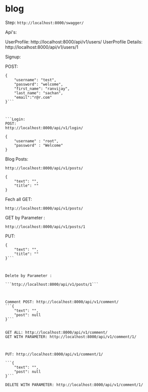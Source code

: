 # blog

Step: ```http://localhost:8000/swagger/```

Api's: 

UserProfile: http://localhost:8000/api/v1/users/
UserProfile Details: http://localhost:8000/api/v1/users/1


Signup:


POST:
```http://localhost:8000/api/v1/signup/
{
    "username": "test",
    "password": "welcome",
    "first_name": "ranvijay",
    "last_name": "sachan",
    "email":"r@r.com"
}```



```Login: 
POST:
http://localhost:8000/api/v1/login/

{
	"username" : "root",
	"password" : "Welcome"
}

```


Blog Posts:

```
http://localhost:8000/api/v1/posts/

{
    "text": "",
    "title": ""
}

```

Fech all GET: 

```http://localhost:8000/api/v1/posts/```



GET by Parameter : 

```http://localhost:8000/api/v1/posts/1```


PUT: 

```http://localhost:8000/api/v1/posts/1
{
    "text": "",
    "title": ""
}```



Delete by Parameter : 

```http://localhost:8000/api/v1/posts/1```



Comment POST: http://localhost:8000/api/v1/comment/
```{
    "text": "",
    "post": null
}```


GET ALL: http://localhost:8000/api/v1/comment/
GET WITH PARAMETER: http://localhost:8000/api/v1/comment/1/



PUT: http://localhost:8000/api/v1/comment/1/

```{
    "text": "",
    "post": null
}```

DELETE WITH PARAMETER: http://localhost:8000/api/v1/comment/1/


